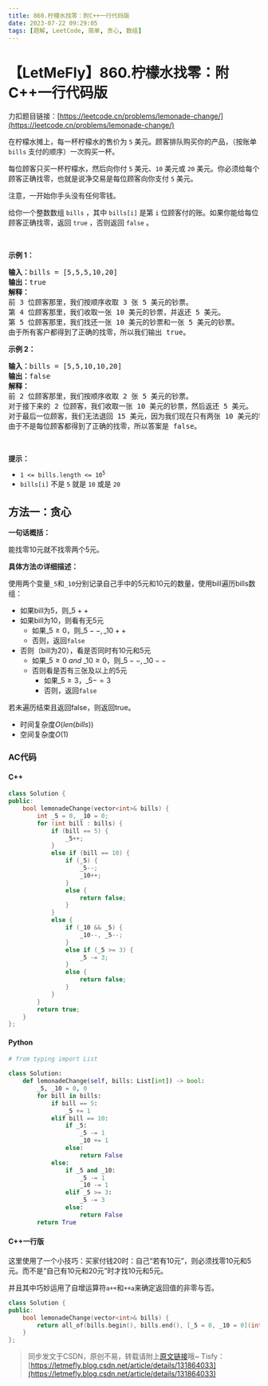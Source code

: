 ```yaml
---
title: 860.柠檬水找零：附C++一行代码版
date: 2023-07-22 09:29:05
tags: [题解, LeetCode, 简单, 贪心, 数组]
---
```


# 【LetMeFly】860.柠檬水找零：附C++一行代码版

力扣题目链接：[https://leetcode.cn/problems/lemonade-change/](https://leetcode.cn/problems/lemonade-change/)

<p>在柠檬水摊上，每一杯柠檬水的售价为&nbsp;<code>5</code>&nbsp;美元。顾客排队购买你的产品，（按账单 <code>bills</code> 支付的顺序）一次购买一杯。</p>

<p>每位顾客只买一杯柠檬水，然后向你付 <code>5</code> 美元、<code>10</code> 美元或 <code>20</code> 美元。你必须给每个顾客正确找零，也就是说净交易是每位顾客向你支付 <code>5</code> 美元。</p>

<p>注意，一开始你手头没有任何零钱。</p>

<p>给你一个整数数组 <code>bills</code> ，其中 <code>bills[i]</code> 是第 <code>i</code> 位顾客付的账。如果你能给每位顾客正确找零，返回&nbsp;<code>true</code>&nbsp;，否则返回 <code>false</code>&nbsp;。</p>

<p>&nbsp;</p>

<p><strong>示例 1：</strong></p>

<pre>
<strong>输入：</strong>bills = [5,5,5,10,20]
<strong>输出：</strong>true
<strong>解释：
</strong>前 3 位顾客那里，我们按顺序收取 3 张 5 美元的钞票。
第 4 位顾客那里，我们收取一张 10 美元的钞票，并返还 5 美元。
第 5 位顾客那里，我们找还一张 10 美元的钞票和一张 5 美元的钞票。
由于所有客户都得到了正确的找零，所以我们输出 true。
</pre>

<p><strong>示例 2：</strong></p>

<pre>
<strong>输入：</strong>bills = [5,5,10,10,20]
<strong>输出：</strong>false
<strong>解释：</strong>
前 2 位顾客那里，我们按顺序收取 2 张 5 美元的钞票。
对于接下来的 2 位顾客，我们收取一张 10 美元的钞票，然后返还 5 美元。
对于最后一位顾客，我们无法退回 15 美元，因为我们现在只有两张 10 美元的钞票。
由于不是每位顾客都得到了正确的找零，所以答案是 false。
</pre>

<p>&nbsp;</p>

<p><strong>提示：</strong></p>

<ul>
	<li><code>1 &lt;= bills.length &lt;= 10<sup>5</sup></code></li>
	<li><code>bills[i]</code>&nbsp;不是&nbsp;<code>5</code>&nbsp;就是&nbsp;<code>10</code>&nbsp;或是&nbsp;<code>20</code>&nbsp;</li>
</ul>


    
## 方法一：贪心

**一句话概括：**

能找零10元就不找零两个5元。

**具体方法の详细描述：**

使用两个变量```_5```和```_10```分别记录自己手中的5元和10元的数量，使用bill遍历bills数组：

+ 如果bill为5，则$\_5++$
+ 如果bill为10，则看有无5元
   + 如果$\_5 \geq 0$，则$\_5--, \_10++$
   + 否则，返回```false```
+ 否则（bill为20），看是否同时有10元和5元
   + 如果$\_5 \geq 0\ and\ \_10 \geq 0$，则$\_5--, \_10--$
   + 否则看是否有三张及以上的5元
      + 如果$\_5 \geq 3$，$\_5 -= 3$
	  + 否则，返回```false```

若未遍历结束且返回false，则返回true。

+ 时间复杂度$O(len(bills))$
+ 空间复杂度$O(1)$

### AC代码

#### C++

```cpp
class Solution {
public:
    bool lemonadeChange(vector<int>& bills) {
        int _5 = 0, _10 = 0;
        for (int bill : bills) {
            if (bill == 5) {
                _5++;
            }
            else if (bill == 10) {
                if (_5) {
                    _5--;
                    _10++;
                }
                else {
                    return false;
                }
            }
            else {
                if (_10 && _5) {
                    _10--, _5--;
                }
                else if (_5 >= 3) {
                    _5 -= 3;
                }
                else {
                    return false;
                }
            }
        }
        return true;
    }
};
```

#### Python

```python
# from typing import List

class Solution:
    def lemonadeChange(self, bills: List[int]) -> bool:
        _5, _10 = 0, 0
        for bill in bills:
            if bill == 5:
                _5 += 1
            elif bill == 10:
                if _5:
                    _5 -= 1
                    _10 += 1
                else:
                    return False
            else:
                if _5 and _10:
                    _5 -= 1
                    _10 -= 1
                elif _5 >= 3:
                    _5 -= 3
                else:
                    return False
        return True
```

#### C++一行版

这里使用了一个小技巧：买家付钱20时：自己“若有10元”，则必须找零10元和5元。而不是“自己有10元和20元”时才找10元和5元。

并且其中巧妙运用了自增运算符```a++```和```++a```来确定返回值的非零与否。

```cpp
class Solution {
public:
    bool lemonadeChange(vector<int>& bills) {
        return all_of(bills.begin(), bills.end(), [_5 = 0, _10 = 0](int bill)mutable {return bill == 5 ? ++_5 : bill == 10 ? (_5-- && ++_10) : _10 ? (_10-- && _5--) : ((_5 -= 3) >= 0);});
    }
};
```

> 同步发文于CSDN，原创不易，转载请附上[原文链接](https://blog.letmefly.xyz/2023/07/22/LeetCode%200860.%E6%9F%A0%E6%AA%AC%E6%B0%B4%E6%89%BE%E9%9B%B6/)哦~
> Tisfy：[https://letmefly.blog.csdn.net/article/details/131864033](https://letmefly.blog.csdn.net/article/details/131864033)
